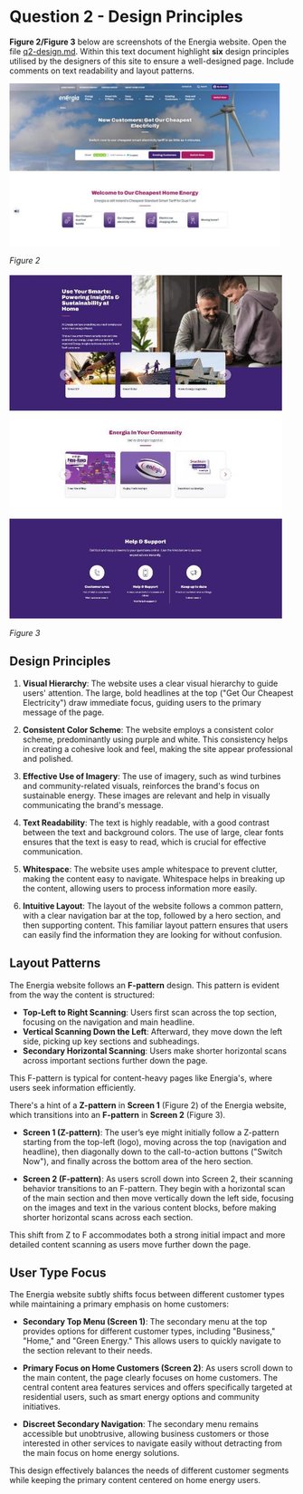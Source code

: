 
# Question 2 - Design Principles

**Figure 2/Figure 3** below are screenshots of the Energia website. Open the file [q2-design.md](q2-design.md).  Within this text document highlight **six** design principles utilised by the designers of this site to ensure a well-designed page. Include comments on text readability and layout patterns.

![Figure 2](../sample-autumn-paper/figure-2-energia.jpeg)

*Figure 2*  

![Figure 3](../sample-autumn-paper/figure-3-energia.jpeg)

*Figure 3*  

## Design Principles

1. **Visual Hierarchy**: The website uses a clear visual hierarchy to guide users' attention. The large, bold headlines at the top ("Get Our Cheapest Electricity") draw immediate focus, guiding users to the primary message of the page.

2. **Consistent Color Scheme**: The website employs a consistent color scheme, predominantly using purple and white. This consistency helps in creating a cohesive look and feel, making the site appear professional and polished.

3. **Effective Use of Imagery**: The use of imagery, such as wind turbines and community-related visuals, reinforces the brand's focus on sustainable energy. These images are relevant and help in visually communicating the brand's message.

4. **Text Readability**: The text is highly readable, with a good contrast between the text and background colors. The use of large, clear fonts ensures that the text is easy to read, which is crucial for effective communication.

5. **Whitespace**: The website uses ample whitespace to prevent clutter, making the content easy to navigate. Whitespace helps in breaking up the content, allowing users to process information more easily.

6. **Intuitive Layout**: The layout of the website follows a common pattern, with a clear navigation bar at the top, followed by a hero section, and then supporting content. This familiar layout pattern ensures that users can easily find the information they are looking for without confusion.

## Layout Patterns

The Energia website follows an **F-pattern** design. This pattern is evident from the way the content is structured:

- **Top-Left to Right Scanning**: Users first scan across the top section, focusing on the navigation and main headline.
- **Vertical Scanning Down the Left**: Afterward, they move down the left side, picking up key sections and subheadings.
- **Secondary Horizontal Scanning**: Users make shorter horizontal scans across important sections further down the page.

This F-pattern is typical for content-heavy pages like Energia's, where users seek information efficiently.

There's a hint of a **Z-pattern** in **Screen 1** (Figure 2) of the Energia website, which transitions into an **F-pattern** in **Screen 2** (Figure 3).

- **Screen 1 (Z-pattern)**: The user’s eye might initially follow a Z-pattern starting from the top-left (logo), moving across the top (navigation and headline), then diagonally down to the call-to-action buttons ("Switch Now"), and finally across the bottom area of the hero section.

- **Screen 2 (F-pattern)**: As users scroll down into Screen 2, their scanning behavior transitions to an F-pattern. They begin with a horizontal scan of the main section and then move vertically down the left side, focusing on the images and text in the various content blocks, before making shorter horizontal scans across each section.

This shift from Z to F accommodates both a strong initial impact and more detailed content scanning as users move further down the page.

## User Type Focus

The Energia website subtly shifts focus between different customer types while maintaining a primary emphasis on home customers:

- **Secondary Top Menu (Screen 1)**: The secondary menu at the top provides options for different customer types, including "Business," "Home," and "Green Energy." This allows users to quickly navigate to the section relevant to their needs.

- **Primary Focus on Home Customers (Screen 2)**: As users scroll down to the main content, the page clearly focuses on home customers. The central content area features services and offers specifically targeted at residential users, such as smart energy options and community initiatives.

- **Discreet Secondary Navigation**: The secondary menu remains accessible but unobtrusive, allowing business customers or those interested in other services to navigate easily without detracting from the main focus on home energy solutions.

This design effectively balances the needs of different customer segments while keeping the primary content centered on home energy users.
